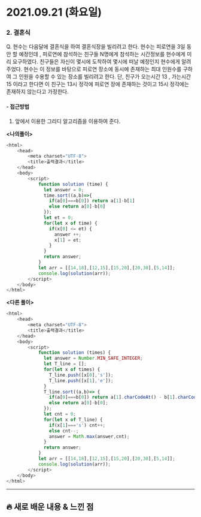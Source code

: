 # 2021.09.21 (화요일)
### **2. 결혼식**

Q. 현수는 다음달에 결혼식을 하여 결혼식장을 빌리려고 한다.
    현수는 피로연을 3일 동안 할 예정인데 , 피로연에 참석하는 친구들 N명에게 참석하는 시간정보를 
    현수에게 미리 요구하였다. 친구들은 자신이 몇시에 도착하여 몇시에 떠날 예정인지 현수에게 알려주었다.
    현수는 이 정보를 바탕으로 피로연 장소에 동시에 존재하는 최대 인원수를 구하여 그 인원을 수용할 수 있는
    장소를 빌리려고 한다. 단, 친구가 오는시간 13 , 가는시간 15 이라고 한다면 이 친구는 13시 정각에
    피로연 장에 존재하는 것이고 15시 정각에는 존재하지 않는다고 가정한다. 

#### -  접근방법

1. 앞에서 이용한 그리디 알고리즘을 이용하여 준다.
 
**<나의풀이>**
```javascript
<html>
    <head>
        <meta charset="UTF-8">
        <title>출력결과</title>
    </head>
    <body>
        <script>
            function solution (time) {
              let answer = 0;
              time.sort((a,b)=>{
                if(a[0]===b[0]) return a[1]-b[1]
                else return a[0]-b[0]
              });
              let et = 0;
              for(let x of time) {
                if(x[0] <= et) {
                  answer ++;
                  x[1] = et;
                }
              }
              return answer;
            }
            let arr = [[14,18],[12,15],[15,20],[20,30],[5,14]];
            console.log(solution(arr));
        </script>
    </body>
</html>
```


**<다른 풀이>**
```javascript
<html>
    <head>
        <meta charset="UTF-8">
        <title>출력결과</title>
    </head>
    <body>
        <script>
            function solution (times) {
              let answer = Number.MIN_SAFE_INTEGER;
              let T_line = [];
              for(let x of times) {
                T_line.push([x[0],'s']);
                T_line.push([x[1],'e']);
              }
              T_line.sort((a,b)=> {
                if(a[0]===b[0]) return a[1].charCodeAt() - b[1].charCodeAt();
                else return a[0]-b[0];
              });
              let cnt = 0;
              for(let x of T_line) {
                if(x[1]==='s') cnt++;
                else cnt--;
                answer = Math.max(answer,cnt);
              }
              return answer;
            }
            let arr = [[14,18],[12,15],[15,20],[20,30],[5,14]];
            console.log(solution(arr));
        </script>
    </body>
</html>
```

---
##  **🔥 새로 배운 내용 & 느낀 점**
    